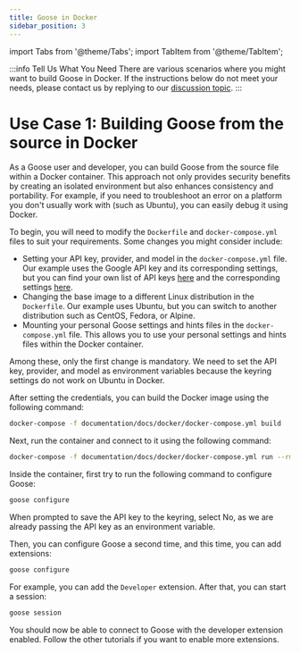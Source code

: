 ```yaml
---
title: Goose in Docker
sidebar_position: 3
---
```


import Tabs from '@theme/Tabs';
import TabItem from '@theme/TabItem';

:::info Tell Us What You Need
There are various scenarios where you might want to build Goose in Docker. If the instructions below do not meet your needs, please contact us by replying to our [discussion topic](https://github.com/block/goose/discussions/1496).
:::
# Use Case 1: Building Goose from the source in Docker

As a Goose user and developer, you can build Goose from the source file within a Docker container. This approach not only provides security benefits by creating an isolated environment but also enhances consistency and portability. For example, if you need to troubleshoot an error on a platform you don't usually work with (such as Ubuntu), you can easily debug it using Docker.

To begin, you will need to modify the `Dockerfile` and `docker-compose.yml` files to suit your requirements. Some changes you might consider include:
- Setting your API key, provider, and model in the `docker-compose.yml` file. Our example uses the Google API key and its corresponding settings, but you can find your own list of API keys [here](https://github.com/block/goose/blob/main/ui/desktop/src/components/settings/models/hardcoded_stuff.tsx#L86-L94) and the corresponding settings [here](https://github.com/block/goose/blob/main/ui/desktop/src/components/settings/models/hardcoded_stuff.tsx#L67-L77).
- Changing the base image to a different Linux distribution in the `Dockerfile`. Our example uses Ubuntu, but you can switch to another distribution such as CentOS, Fedora, or Alpine.
- Mounting your personal Goose settings and hints files in the `docker-compose.yml` file. This allows you to use your personal settings and hints files within the Docker container.

Among these, only the first change is mandatory. We need to set the API key, provider, and model as environment variables because the keyring settings do not work on Ubuntu in Docker.

After setting the credentials, you can build the Docker image using the following command:

```bash
docker-compose -f documentation/docs/docker/docker-compose.yml build
```

Next, run the container and connect to it using the following command:

```bash
docker-compose -f documentation/docs/docker/docker-compose.yml run --rm goose-cli
```
Inside the container, first try to run the following command to configure Goose:

```bash
goose configure
```
When prompted to save the API key to the keyring, select No, as we are already passing the API key as an environment variable.

Then, you can configure Goose a second time, and this time, you can add extensions:
```bash
goose configure
```
For example, you can add the `Developer` extension. After that, you can start a session:
```bash
goose session
```
You should now be able to connect to Goose with the developer extension enabled. Follow the other tutorials if you want to enable more extensions.